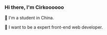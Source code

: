 ### Hi there, I'm Cirkoooooo

🏫 I'm a student in China.

👣 I want to be a expert front-end web developer.
